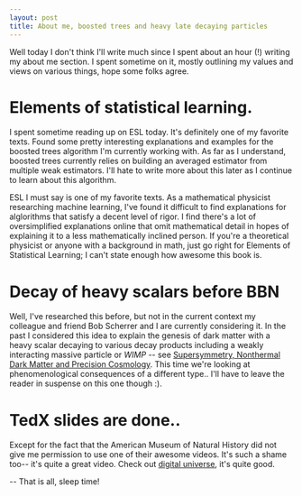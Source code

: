 ```yaml
---
layout: post
title: About me, boosted trees and heavy late decaying particles
---
```


Well today I don't think I'll write much since I spent about an hour (!) writing my about me section.
I spent sometime on it, mostly outlining my values and views on various things, hope some folks agree.

# Elements of statistical learning. 

I spent sometime reading up on ESL today. It's definitely one of my favorite texts. Found some pretty 
interesting explanations and examples for the boosted trees algorithm I'm currently working with. 
As far as I understand, boosted trees currently relies on building an averaged estimator from multiple weak 
estimators. I'll hate to write more about this later as I continue to learn about this algorithm. 

ESL I must say is one of my favorite texts. As a mathematical physicist researching machine learning,
I've found it difficult to find explanations for alglorithms that satisfy a decent level of rigor. 
I find there's a lot of oversimplified explanations online that omit mathematical detail in hopes of
explaining it to a less mathematically inclined person. If you're a theoretical physicist or anyone with 
a background in math, just go right for Elements of Statistical Learning; I can't state enough how awesome 
this book is.

# Decay of heavy scalars before BBN

Well, I've researched this before, but not in the current context my colleague and friend Bob Scherrer
and I are currently considering it. In the past I considered this idea to explain the genesis of dark 
matter with a heavy scalar decaying to various decay products including a weakly interacting massive particle
or *WIMP* -- see [Supersymmetry, Nonthermal Dark Matter and Precision Cosmology](https://arxiv.org/abs/1307.2453). 
This time we're looking at phenomenological consequences of a different type.. I'll have to 
leave the reader in suspense on this one though :).

# TedX slides are done..

Except for the fact that the American Museum of Natural History did not give me permission to use one of their 
awesome videos. It's such a shame too-- it's quite a great video. Check out 
[digital universe](http://www.amnh.org/our-research/hayden-planetarium/digital-universe/), it's quite good.

-- That is all, sleep time!
